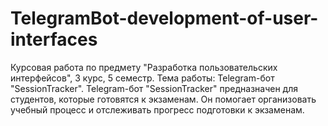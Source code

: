 # TelegramBot-development-of-user-interfaces
Курсовая работа по предмету "Разработка пользовательских интерфейсов", 3 курс, 5 семестр. Тема работы: Telegram-бот "SessionTracker". 
Telegram-бот "SessionTracker" предназначен для студентов, которые готовятся к экзаменам. Он помогает организовать учебный процесс и отслеживать прогресс подготовки к экзаменам.
